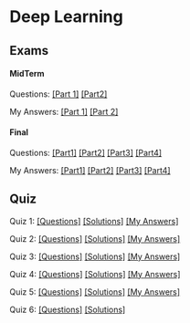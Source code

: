 # Deep Learning 

## Exams

#### MidTerm
Questions: [[Part 1]](MidTerm/ExamPart1.pdf) [[Part2]](MidTerm/ExamPart2.pdf) 

My Answers: [[Part 1]](MidTerm/my_ExamPart1.pdf) [[Part 2]](MidTerm/my_ExamPart2.pdf)

#### Final
Questions: [[Part1]](Final/Part1.pdf) [[Part2]](Final/Part2.pdf) [[Part3]](Final/Part3.pdf) [[Part4]](Final/Part4.pdf)

My Answers: [[Part1]](Final/my_part1.pdf) [[Part2]](Final/my_part2.pdf) [[Part3]](Final/my_part3.pdf) [[Part4]](Final/my_part4.pdf)
 
## Quiz
Quiz 1: [[Questions]](Quiz/q1.pdf) [[Solutions]](Quiz/a1.pdf) [[My Answers]](Quiz/my1.pdf)

Quiz 2: [[Questions]](Quiz/q2.pdf) [[Solutions]](Quiz/a2.pdf) [[My Answers]](Quiz/my2.pdf)

Quiz 3: [[Questions]](Quiz/q3.pdf) [[Solutions]](Quiz/a3.pdf) [[My Answers]](Quiz/my3.pdf)

Quiz 4: [[Questions]](Quiz/q4.pdf) [[Solutions]](Quiz/a4.pdf) [[My Answers]](Quiz/my4.pdf)

Quiz 5: [[Questions]](Quiz/q5.pdf) [[Solutions]](Quiz/a5.pdf) [[My Answers]](Quiz/my5.pdf)

Quiz 6: [[Questions]](Quiz/q6.pdf) [[Solutions]](Quiz/a6.pdf)